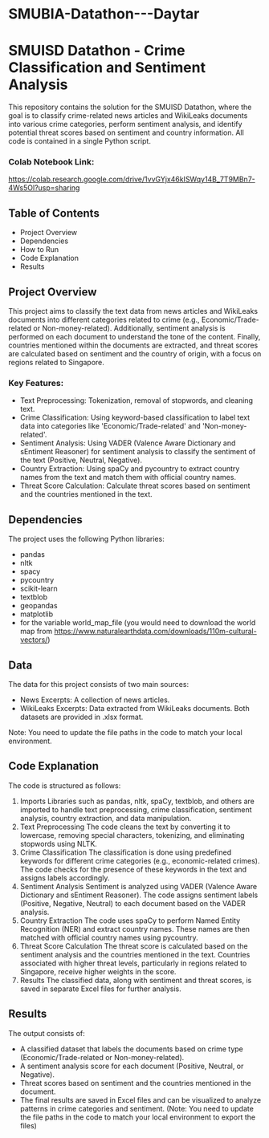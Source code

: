 # SMUBIA-Datathon---Daytar

# SMUISD Datathon - Crime Classification and Sentiment Analysis
This repository contains the solution for the SMUISD Datathon, where the goal is to classify crime-related news articles and WikiLeaks documents into various crime categories, perform sentiment analysis, and identify potential threat scores based on sentiment and country information. All code is contained in a single Python script.

### Colab Notebook Link:
https://colab.research.google.com/drive/1vvGYjx46kISWqy14B_7T9MBn7-4Ws5Ol?usp=sharing 

## Table of Contents
- Project Overview
- Dependencies
- How to Run
- Code Explanation
- Results

## Project Overview
This project aims to classify the text data from news articles and WikiLeaks documents into different categories related to crime (e.g., Economic/Trade-related or Non-money-related). Additionally, sentiment analysis is performed on each document to understand the tone of the content. Finally, countries mentioned within the documents are extracted, and threat scores are calculated based on sentiment and the country of origin, with a focus on regions related to Singapore.

### Key Features:
- Text Preprocessing: Tokenization, removal of stopwords, and cleaning text.
- Crime Classification: Using keyword-based classification to label text data into categories like 'Economic/Trade-related' and 'Non-money-related'.
- Sentiment Analysis: Using VADER (Valence Aware Dictionary and sEntiment Reasoner) for sentiment analysis to classify the sentiment of the text (Positive, Neutral, Negative).
- Country Extraction: Using spaCy and pycountry to extract country names from the text and match them with official country names.
- Threat Score Calculation: Calculate threat scores based on sentiment and the countries mentioned in the text.

## Dependencies
The project uses the following Python libraries:
- pandas
- nltk
- spacy
- pycountry
- scikit-learn
- textblob
- geopandas
- matplotlib
- for the variable world_map_file (you would need to download the world map from https://www.naturalearthdata.com/downloads/110m-cultural-vectors/)
  
## Data
The data for this project consists of two main sources:
- News Excerpts: A collection of news articles.
- WikiLeaks Excerpts: Data extracted from WikiLeaks documents.
Both datasets are provided in .xlsx format.

Note: You need to update the file paths in the code to match your local environment.

## Code Explanation
The code is structured as follows:
1. Imports
Libraries such as pandas, nltk, spaCy, textblob, and others are imported to handle text preprocessing, crime classification, sentiment analysis, country extraction, and data manipulation.
2. Text Preprocessing
The code cleans the text by converting it to lowercase, removing special characters, tokenizing, and eliminating stopwords using NLTK.
3. Crime Classification
The classification is done using predefined keywords for different crime categories (e.g., economic-related crimes). The code checks for the presence of these keywords in the text and assigns labels accordingly.
4. Sentiment Analysis
Sentiment is analyzed using VADER (Valence Aware Dictionary and sEntiment Reasoner). The code assigns sentiment labels (Positive, Negative, Neutral) to each document based on the VADER analysis.
5. Country Extraction
The code uses spaCy to perform Named Entity Recognition (NER) and extract country names. These names are then matched with official country names using pycountry.
6. Threat Score Calculation
The threat score is calculated based on the sentiment analysis and the countries mentioned in the text. Countries associated with higher threat levels, particularly in regions related to Singapore, receive higher weights in the score.
7. Results
The classified data, along with sentiment and threat scores, is saved in separate Excel files for further analysis.

## Results
The output consists of:
- A classified dataset that labels the documents based on crime type (Economic/Trade-related or Non-money-related).
- A sentiment analysis score for each document (Positive, Neutral, or Negative).
- Threat scores based on sentiment and the countries mentioned in the document.
- The final results are saved in Excel files and can be visualized to analyze patterns in crime categories and sentiment. (Note: You need to update the file paths in the code to match your local environment to export the files)
